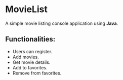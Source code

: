 # MovieList

A simple movie listing console application using **Java**.

## Functionalities:

- Users can register.
- Add movies.
- Get movie details.
- Add to favorites.
- Remove from favorites.
